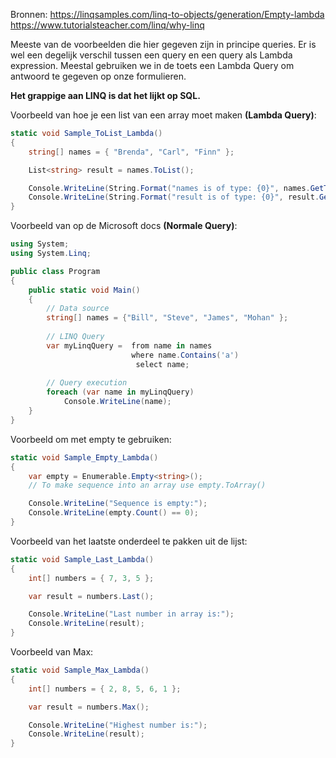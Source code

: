 Bronnen:
https://linqsamples.com/linq-to-objects/generation/Empty-lambda
https://www.tutorialsteacher.com/linq/why-linq

Meeste van de voorbeelden die hier gegeven zijn in principe queries. Er is wel een degelijk verschil tussen een query en een query als Lambda expression. Meestal gebruiken we in de toets een Lambda Query om antwoord te gegeven op onze formulieren.

**Het grappige aan LINQ is dat het lijkt op SQL.**

Voorbeeld van hoe je een list van een array moet maken **(Lambda Query)**:
```cs
static void Sample_ToList_Lambda()
{
    string[] names = { "Brenda", "Carl", "Finn" };

    List<string> result = names.ToList();

    Console.WriteLine(String.Format("names is of type: {0}", names.GetType().Name));
    Console.WriteLine(String.Format("result is of type: {0}", result.GetType().Name));
}
```

Voorbeeld van op de Microsoft docs **(Normale Query)**:
```cs
using System;
using System.Linq;

public class Program
{
	public static void Main()
	{
		// Data source
		string[] names = {"Bill", "Steve", "James", "Mohan" };
        
		// LINQ Query 
        var myLinqQuery =  from name in names
            			   where name.Contains('a')
            				select name;
        
		// Query execution
        foreach (var name in myLinqQuery)
            Console.WriteLine(name);
	}
}
```

Voorbeeld om met empty te gebruiken:
```cs
static void Sample_Empty_Lambda()
{
    var empty = Enumerable.Empty<string>();
    // To make sequence into an array use empty.ToArray()

    Console.WriteLine("Sequence is empty:");
    Console.WriteLine(empty.Count() == 0);
}
```

Voorbeeld van het laatste onderdeel te pakken uit de lijst:
```cs
static void Sample_Last_Lambda()
{
    int[] numbers = { 7, 3, 5 };

    var result = numbers.Last();

    Console.WriteLine("Last number in array is:");
    Console.WriteLine(result);
}
```

Voorbeeld van Max:
```cs
static void Sample_Max_Lambda()
{
    int[] numbers = { 2, 8, 5, 6, 1 };

    var result = numbers.Max();

    Console.WriteLine("Highest number is:");
    Console.WriteLine(result);
}
```